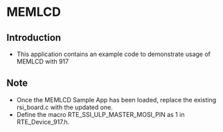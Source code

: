 # MEMLCD

## Introduction

- This application contains an example code to demonstrate usage of MEMLCD with 917

## Note

- Once the MEMLCD Sample App has been loaded, replace the existing rsi_board.c with the updated one.
- Define the macro RTE_SSI_ULP_MASTER_MOSI_PIN as 1 in RTE_Device_917.h. 